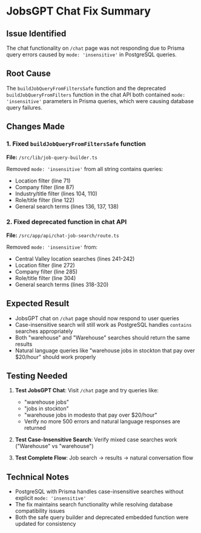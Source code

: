 # JobsGPT Chat Fix Summary

## Issue Identified
The chat functionality on `/chat` page was not responding due to Prisma query errors caused by `mode: 'insensitive'` in PostgreSQL queries.

## Root Cause
The `buildJobQueryFromFiltersSafe` function and the deprecated `buildJobQueryFromFilters` function in the chat API both contained `mode: 'insensitive'` parameters in Prisma queries, which were causing database query failures.

## Changes Made

### 1. Fixed `buildJobQueryFromFiltersSafe` function
**File:** `/src/lib/job-query-builder.ts`

Removed `mode: 'insensitive'` from all string contains queries:
- Location filter (line 71)
- Company filter (line 87) 
- Industry/title filter (lines 104, 110)
- Role/title filter (line 122)
- General search terms (lines 136, 137, 138)

### 2. Fixed deprecated function in chat API
**File:** `/src/app/api/chat-job-search/route.ts`

Removed `mode: 'insensitive'` from:
- Central Valley location searches (lines 241-242)
- Location filter (line 272)
- Company filter (line 285)
- Role/title filter (line 304)
- General search terms (lines 318-320)

## Expected Result
- JobsGPT chat on `/chat` page should now respond to user queries
- Case-insensitive search will still work as PostgreSQL handles `contains` searches appropriately
- Both "warehouse" and "Warehouse" searches should return the same results
- Natural language queries like "warehouse jobs in stockton that pay over $20/hour" should work properly

## Testing Needed
1. **Test JobsGPT Chat**: Visit `/chat` page and try queries like:
   - "warehouse jobs"
   - "jobs in stockton" 
   - "warehouse jobs in modesto that pay over $20/hour"
   - Verify no more 500 errors and natural language responses are returned

2. **Test Case-Insensitive Search**: Verify mixed case searches work ("Warehouse" vs "warehouse")

3. **Test Complete Flow**: Job search → results → natural conversation flow

## Technical Notes
- PostgreSQL with Prisma handles case-insensitive searches without explicit `mode: 'insensitive'` 
- The fix maintains search functionality while resolving database compatibility issues
- Both the safe query builder and deprecated embedded function were updated for consistency